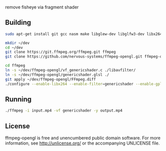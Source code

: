 remove fisheye via fragment shader


## Building

```sh
sudo apt-get install git gcc nasm make libglew-dev libglfw3-dev libx264-dev

mkdir ~/dev
cd ~/dev
git clone https://git.ffmpeg.org/ffmpeg.git ffmpeg
git clone https://github.com/nervous-systems/ffmpeg-opengl.git ffmpeg-opengl

cd ffmpeg
ln -s ~/dev/ffmpeg-opengl/vf_genericshader.c ./libavfilter/
ln -s ~/dev/ffmpeg-opengl/genericshader.glsl ./
git apply ~/dev/ffmpeg-opengl/FFmpeg.diff
./configure --enable-libx264 --enable-filter=genericshader --enable-gpl --enable-opengl --extra-libs='-lGLEW -lglfw'
```

## Running

```sh
./ffmpeg -i input.mp4 -vf genericshader -y output.mp4
```

## License

ffmpeg-opengl is free and unencumbered public domain software. For more
information, see http://unlicense.org/ or the accompanying UNLICENSE
file.
